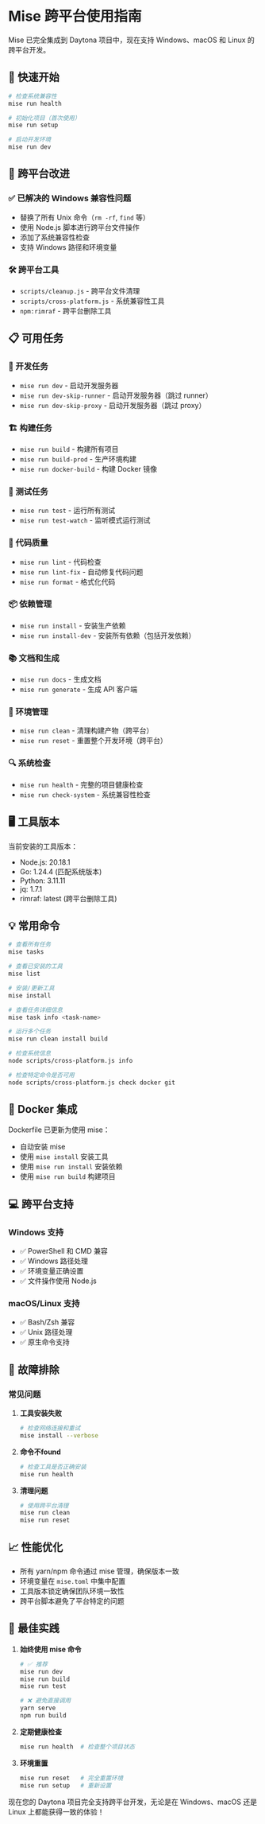 # Mise 跨平台使用指南

Mise 已完全集成到 Daytona 项目中，现在支持 Windows、macOS 和 Linux 的跨平台开发。

## 🎯 快速开始

```bash
# 检查系统兼容性
mise run health

# 初始化项目（首次使用）
mise run setup

# 启动开发环境
mise run dev
```

## 🔧 跨平台改进

### ✅ 已解决的 Windows 兼容性问题

- 替换了所有 Unix 命令（`rm -rf`, `find` 等）
- 使用 Node.js 脚本进行跨平台文件操作
- 添加了系统兼容性检查
- 支持 Windows 路径和环境变量

### 🛠️ 跨平台工具

- `scripts/cleanup.js` - 跨平台文件清理
- `scripts/cross-platform.js` - 系统兼容性工具
- `npm:rimraf` - 跨平台删除工具

## 📋 可用任务

### 🚀 开发任务

- `mise run dev` - 启动开发服务器
- `mise run dev-skip-runner` - 启动开发服务器（跳过 runner）
- `mise run dev-skip-proxy` - 启动开发服务器（跳过 proxy）

### 🏗️ 构建任务

- `mise run build` - 构建所有项目
- `mise run build-prod` - 生产环境构建
- `mise run docker-build` - 构建 Docker 镜像

### 🧪 测试任务

- `mise run test` - 运行所有测试
- `mise run test-watch` - 监听模式运行测试

### 📝 代码质量

- `mise run lint` - 代码检查
- `mise run lint-fix` - 自动修复代码问题
- `mise run format` - 格式化代码

### 📦 依赖管理

- `mise run install` - 安装生产依赖
- `mise run install-dev` - 安装所有依赖（包括开发依赖）

### 📚 文档和生成

- `mise run docs` - 生成文档
- `mise run generate` - 生成 API 客户端

### 🧹 环境管理

- `mise run clean` - 清理构建产物（跨平台）
- `mise run reset` - 重置整个开发环境（跨平台）

### 🔍 系统检查

- `mise run health` - 完整的项目健康检查
- `mise run check-system` - 系统兼容性检查

## 🖥️ 工具版本

当前安装的工具版本：

- Node.js: 20.18.1
- Go: 1.24.4 (匹配系统版本)
- Python: 3.11.11
- jq: 1.7.1
- rimraf: latest (跨平台删除工具)

## 💡 常用命令

```bash
# 查看所有任务
mise tasks

# 查看已安装的工具
mise list

# 安装/更新工具
mise install

# 查看任务详细信息
mise task info <task-name>

# 运行多个任务
mise run clean install build

# 检查系统信息
node scripts/cross-platform.js info

# 检查特定命令是否可用
node scripts/cross-platform.js check docker git
```

## 🐳 Docker 集成

Dockerfile 已更新为使用 mise：

- 自动安装 mise
- 使用 `mise install` 安装工具
- 使用 `mise run install` 安装依赖
- 使用 `mise run build` 构建项目

## 💻 跨平台支持

### Windows 支持

- ✅ PowerShell 和 CMD 兼容
- ✅ Windows 路径处理
- ✅ 环境变量正确设置
- ✅ 文件操作使用 Node.js

### macOS/Linux 支持

- ✅ Bash/Zsh 兼容
- ✅ Unix 路径处理
- ✅ 原生命令支持

## 🔧 故障排除

### 常见问题

1. **工具安装失败**

   ```bash
   # 检查网络连接和重试
   mise install --verbose
   ```

2. **命令不found**

   ```bash
   # 检查工具是否正确安装
   mise run health
   ```

3. **清理问题**

   ```bash
   # 使用跨平台清理
   mise run clean
   mise run reset
   ```

## 📈 性能优化

- 所有 yarn/npm 命令通过 mise 管理，确保版本一致
- 环境变量在 `mise.toml` 中集中配置
- 工具版本锁定确保团队环境一致性
- 跨平台脚本避免了平台特定的问题

## 🎯 最佳实践

1. **始终使用 mise 命令**

   ```bash
   # ✅ 推荐
   mise run dev
   mise run build
   mise run test
   
   # ❌ 避免直接调用
   yarn serve
   npm run build
   ```

2. **定期健康检查**

   ```bash
   mise run health  # 检查整个项目状态
   ```

3. **环境重置**

   ```bash
   mise run reset   # 完全重置环境
   mise run setup   # 重新设置
   ```

现在您的 Daytona 项目完全支持跨平台开发，无论是在 Windows、macOS 还是 Linux 上都能获得一致的体验！
